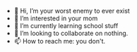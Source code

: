 - 👋 Hi, I’m your worst enemy to ever exist
- 👀 I’m interested in your mom
- 🌱 I’m currently learning school stuff
- 💞️ I’m looking to collaborate on nothing.
- 📫 How to reach me: you don't.

